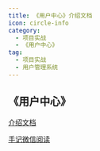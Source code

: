 ```yaml
---
title: 《用户中心》介绍文档
icon: circle-info
category:
  - 项目实战
  - 《用户中心》
tag:
  - 项目实战
  - 用户管理系统
---
```






## 《用户中心》




[介绍文档](https://kazjsfecs3y.feishu.cn/wiki/QJDwwM5bbi2nT9k6laycWm4ynad)


[手记微信阅读](https://mp.weixin.qq.com/mp/appmsgalbum?__biz=MzUzNDUyOTY0Nw==&action=getalbum&album_id=3513732912782671873#wechat_redirect)




